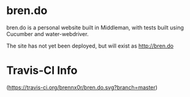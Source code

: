 # bren.do
bren.do is a personal website built in Middleman, with tests built 
using Cucumber and water-webdriver.

The site has not yet been deployed, but will exist as http://bren.do

# Travis-CI Info
(https://travis-ci.org/brennx0r/bren.do.svg?branch=master)